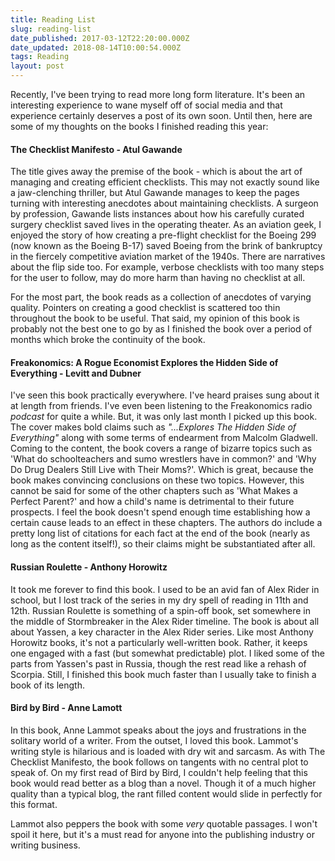 ```yaml
---
title: Reading List
slug: reading-list
date_published: 2017-03-12T22:20:00.000Z
date_updated: 2018-08-14T10:00:54.000Z
tags: Reading
layout: post
---
```


Recently, I've been trying to read more long form literature. It's been an interesting experience to wane myself off of social media and that experience certainly deserves a post of its own soon. Until then, here are some of my thoughts on the books I finished reading this year:

#### The Checklist Manifesto - Atul Gawande

The title gives away the premise of the book - which is about the art of managing and creating efficient checklists. This may not exactly sound like a jaw-clenching thriller, but Atul Gawande manages to keep the pages turning with interesting anecdotes about maintaining checklists. A surgeon by profession, Gawande lists instances about how his carefully curated surgery checklist saved lives in the operating theater. As an aviation geek, I enjoyed the story of how creating a pre-flight checklist for the Boeing 299 (now known as the Boeing B-17) saved Boeing from the brink of bankruptcy in the fiercely competitive aviation market of the 1940s. There are narratives about the flip side too. For example, verbose checklists with too many steps for the user to follow, may do more harm than having no checklist at all.

For the most part, the book reads as a collection of anecdotes of varying quality. Pointers on creating a good checklist is scattered too thin throughout the book to be useful. That said, my opinion of this book is probably not the best one to go by as I finished the book over a period of months which broke the continuity of the book.

#### Freakonomics: A Rogue Economist Explores the Hidden Side of Everything - Levitt and Dubner

I've seen this book practically everywhere. I've heard praises sung about it at length from friends. I've even been listening to the Freakonomics radio *podcast* for quite a while. But, it was only last month I picked up this book. The cover makes bold claims such as *"...Explores The Hidden Side of Everything"* along with some terms of endearment from Malcolm Gladwell. Coming to the content, the book covers a range of bizarre topics such as 'What do schoolteachers and sumo wrestlers have in common?' and 'Why Do Drug Dealers Still Live with Their Moms?'. Which is great, because the book makes convincing conclusions on these two topics. However, this cannot be said for some of the other chapters such as 'What Makes a Perfect Parent?' and how a child's name is detrimental to their future prospects. I feel the book doesn't spend enough time establishing how a certain cause leads to an effect in these chapters. The authors do include a pretty long list of citations for each fact at the end of the book (nearly as long as the content itself!), so their claims might be substantiated after all.

#### Russian Roulette - Anthony Horowitz

It took me forever to find this book. I used to be an avid fan of Alex Rider in school, but I lost track of the series in my dry spell of reading in 11th and 12th. Russian Roulette is something of a spin-off book, set somewhere in the middle of Stormbreaker in the Alex Rider timeline. The book is about all about Yassen, a key character in the Alex Rider series. Like most Anthony Horowitz books, it's not a particularly well-written book. Rather, it keeps one engaged with a fast (but somewhat predictable) plot. I liked some of the parts from Yassen's past in Russia, though the rest read like a rehash of Scorpia. Still, I finished this book much faster than I usually take to finish a book of its length.

#### Bird by Bird - Anne Lamott

In this book, Anne Lammot speaks about the joys and frustrations in the solitary world of a writer. From the outset, I loved this book. Lammot's writing style is hilarious and is loaded with dry wit and sarcasm. As with The Checklist Manifesto, the book follows on tangents with no central plot to speak of. On my first read of Bird by Bird, I couldn't help feeling that this book would read better as a blog than a novel. Though it of a much higher quality than a typical blog, the rant filled content would slide in perfectly for this format.

Lammot also peppers the book with some *very* quotable passages. I won't spoil it here, but it's a must read for anyone into the publishing industry or writing business.
